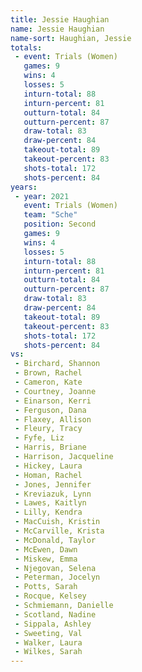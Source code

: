 ```yaml
---
title: Jessie Haughian
name: Jessie Haughian
name-sort: Haughian, Jessie
totals:
 - event: Trials (Women)
   games: 9
   wins: 4
   losses: 5
   inturn-total: 88
   inturn-percent: 81
   outturn-total: 84
   outturn-percent: 87
   draw-total: 83
   draw-percent: 84
   takeout-total: 89
   takeout-percent: 83
   shots-total: 172
   shots-percent: 84
years:
 - year: 2021
   event: Trials (Women)
   team: "Sche"
   position: Second
   games: 9
   wins: 4
   losses: 5
   inturn-total: 88
   inturn-percent: 81
   outturn-total: 84
   outturn-percent: 87
   draw-total: 83
   draw-percent: 84
   takeout-total: 89
   takeout-percent: 83
   shots-total: 172
   shots-percent: 84
vs:
 - Birchard, Shannon
 - Brown, Rachel
 - Cameron, Kate
 - Courtney, Joanne
 - Einarson, Kerri
 - Ferguson, Dana
 - Flaxey, Allison
 - Fleury, Tracy
 - Fyfe, Liz
 - Harris, Briane
 - Harrison, Jacqueline
 - Hickey, Laura
 - Homan, Rachel
 - Jones, Jennifer
 - Kreviazuk, Lynn
 - Lawes, Kaitlyn
 - Lilly, Kendra
 - MacCuish, Kristin
 - McCarville, Krista
 - McDonald, Taylor
 - McEwen, Dawn
 - Miskew, Emma
 - Njegovan, Selena
 - Peterman, Jocelyn
 - Potts, Sarah
 - Rocque, Kelsey
 - Schmiemann, Danielle
 - Scotland, Nadine
 - Sippala, Ashley
 - Sweeting, Val
 - Walker, Laura
 - Wilkes, Sarah
---
```

